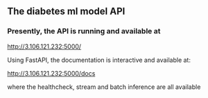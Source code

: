 
## The diabetes ml model API  


### Presently, the API is running and available at  

http://3.106.121.232:5000/  

Using FastAPI, the documentation is interactive and available at:  

http://3.106.121.232:5000/docs  

where the healthcheck, stream and batch inference are all available




